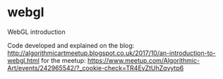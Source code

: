 # webgl
WebGL introduction

Code developed and explained on the blog: http://algorithmicartmeetup.blogspot.co.uk/2017/10/an-introduction-to-webgl.html
for the meetup: https://www.meetup.com/Algorithmic-Art/events/242965542/?_cookie-check=TR4EvZtUhZqvytp6
